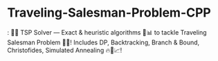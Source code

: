 # Traveling-Salesman-Problem-CPP
:  🚀✨ TSP Solver — Exact &amp; heuristic algorithms 🧩📊 to tackle Traveling Salesman Problem 🚗💨! Includes DP, Backtracking, Branch &amp; Bound, Christofides, Simulated Annealing 🔥🎯📈!
